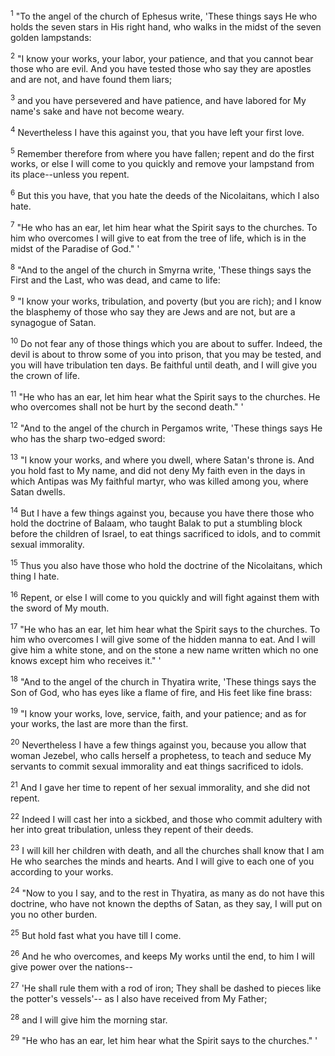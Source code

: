 <sup>1</sup> 
"To the angel of the church of Ephesus write, 'These things says He who holds the seven stars in His right hand, who walks in the midst of the seven golden lampstands: 

<sup>2</sup> 
"I know your works, your labor, your patience, and that you cannot bear those who are evil. And you have tested those who say they are apostles and are not, and have found them liars; 

<sup>3</sup> 
and you have persevered and have patience, and have labored for My name's sake and have not become weary. 

<sup>4</sup> 
Nevertheless I have this against you, that you have left your first love. 

<sup>5</sup> 
Remember therefore from where you have fallen; repent and do the first works, or else I will come to you quickly and remove your lampstand from its place--unless you repent. 

<sup>6</sup> 
But this you have, that you hate the deeds of the Nicolaitans, which I also hate. 

<sup>7</sup> 
"He who has an ear, let him hear what the Spirit says to the churches. To him who overcomes I will give to eat from the tree of life, which is in the midst of the Paradise of God." ' 

<sup>8</sup> 
"And to the angel of the church in Smyrna write, 'These things says the First and the Last, who was dead, and came to life: 

<sup>9</sup> 
"I know your works, tribulation, and poverty (but you are rich); and I know the blasphemy of those who say they are Jews and are not, but are a synagogue of Satan. 

<sup>10</sup> 
Do not fear any of those things which you are about to suffer. Indeed, the devil is about to throw some of you into prison, that you may be tested, and you will have tribulation ten days. Be faithful until death, and I will give you the crown of life. 

<sup>11</sup> 
"He who has an ear, let him hear what the Spirit says to the churches. He who overcomes shall not be hurt by the second death." ' 

<sup>12</sup> 
"And to the angel of the church in Pergamos write, 'These things says He who has the sharp two-edged sword: 

<sup>13</sup> 
"I know your works, and where you dwell, where Satan's throne is. And you hold fast to My name, and did not deny My faith even in the days in which Antipas was My faithful martyr, who was killed among you, where Satan dwells. 

<sup>14</sup> 
But I have a few things against you, because you have there those who hold the doctrine of Balaam, who taught Balak to put a stumbling block before the children of Israel, to eat things sacrificed to idols, and to commit sexual immorality. 

<sup>15</sup> 
Thus you also have those who hold the doctrine of the Nicolaitans, which thing I hate. 

<sup>16</sup> 
Repent, or else I will come to you quickly and will fight against them with the sword of My mouth. 

<sup>17</sup> 
"He who has an ear, let him hear what the Spirit says to the churches. To him who overcomes I will give some of the hidden manna to eat. And I will give him a white stone, and on the stone a new name written which no one knows except him who receives it." ' 

<sup>18</sup> 
"And to the angel of the church in Thyatira write, 'These things says the Son of God, who has eyes like a flame of fire, and His feet like fine brass: 

<sup>19</sup> 
"I know your works, love, service, faith, and your patience; and as for your works, the last are more than the first. 

<sup>20</sup> 
Nevertheless I have a few things against you, because you allow that woman Jezebel, who calls herself a prophetess, to teach and seduce My servants to commit sexual immorality and eat things sacrificed to idols. 

<sup>21</sup> 
And I gave her time to repent of her sexual immorality, and she did not repent. 

<sup>22</sup> 
Indeed I will cast her into a sickbed, and those who commit adultery with her into great tribulation, unless they repent of their deeds. 

<sup>23</sup> 
I will kill her children with death, and all the churches shall know that I am He who searches the minds and hearts. And I will give to each one of you according to your works. 

<sup>24</sup> 
"Now to you I say, and to the rest in Thyatira, as many as do not have this doctrine, who have not known the depths of Satan, as they say, I will put on you no other burden. 

<sup>25</sup> 
But hold fast what you have till I come. 

<sup>26</sup> 
And he who overcomes, and keeps My works until the end, to him I will give power over the nations-- 

<sup>27</sup> 
'He shall rule them with a rod of iron; They shall be dashed to pieces like the potter's vessels'-- as I also have received from My Father; 

<sup>28</sup> 
and I will give him the morning star. 

<sup>29</sup> 
"He who has an ear, let him hear what the Spirit says to the churches." '